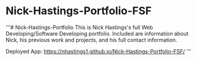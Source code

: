 # Nick-Hastings-Portfolio-FSF
'''# Nick-Hastings-Portfolio
This is Nick Hastings's full Web Developing/Software Developing portfolio. Included are information about Nick, his previous work and projects, and his full contact information.

Deployed App:
https://nhastings1.github.io/Nick-Hastings-Portfolio-FSF/
'''

